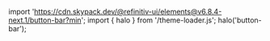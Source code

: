 <!--
type: template
name: button-bar
-->

import 'https://cdn.skypack.dev/@refinitiv-ui/elements@v6.8.4-next.1/button-bar?min';
import { halo } from '/theme-loader.js';
halo('button-bar');